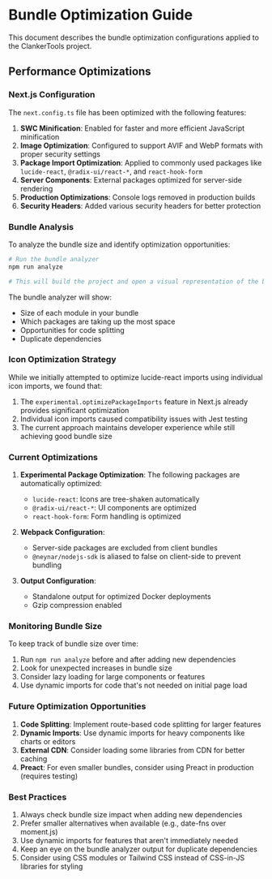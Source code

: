 # Bundle Optimization Guide

This document describes the bundle optimization configurations applied to the ClankerTools project.

## Performance Optimizations

### Next.js Configuration

The `next.config.ts` file has been optimized with the following features:

1. **SWC Minification**: Enabled for faster and more efficient JavaScript minification
2. **Image Optimization**: Configured to support AVIF and WebP formats with proper security settings
3. **Package Import Optimization**: Applied to commonly used packages like `lucide-react`, `@radix-ui/react-*`, and `react-hook-form`
4. **Server Components**: External packages optimized for server-side rendering
5. **Production Optimizations**: Console logs removed in production builds
6. **Security Headers**: Added various security headers for better protection

### Bundle Analysis

To analyze the bundle size and identify optimization opportunities:

```bash
# Run the bundle analyzer
npm run analyze

# This will build the project and open a visual representation of the bundle
```

The bundle analyzer will show:
- Size of each module in your bundle
- Which packages are taking up the most space
- Opportunities for code splitting
- Duplicate dependencies

### Icon Optimization Strategy

While we initially attempted to optimize lucide-react imports using individual icon imports, we found that:

1. The `experimental.optimizePackageImports` feature in Next.js already provides significant optimization
2. Individual icon imports caused compatibility issues with Jest testing
3. The current approach maintains developer experience while still achieving good bundle size

### Current Optimizations

1. **Experimental Package Optimization**: The following packages are automatically optimized:
   - `lucide-react`: Icons are tree-shaken automatically
   - `@radix-ui/react-*`: UI components are optimized
   - `react-hook-form`: Form handling is optimized

2. **Webpack Configuration**: 
   - Server-side packages are excluded from client bundles
   - `@neynar/nodejs-sdk` is aliased to false on client-side to prevent bundling

3. **Output Configuration**:
   - Standalone output for optimized Docker deployments
   - Gzip compression enabled

### Monitoring Bundle Size

To keep track of bundle size over time:

1. Run `npm run analyze` before and after adding new dependencies
2. Look for unexpected increases in bundle size
3. Consider lazy loading for large components or features
4. Use dynamic imports for code that's not needed on initial page load

### Future Optimization Opportunities

1. **Code Splitting**: Implement route-based code splitting for larger features
2. **Dynamic Imports**: Use dynamic imports for heavy components like charts or editors
3. **External CDN**: Consider loading some libraries from CDN for better caching
4. **Preact**: For even smaller bundles, consider using Preact in production (requires testing)

### Best Practices

1. Always check bundle size impact when adding new dependencies
2. Prefer smaller alternatives when available (e.g., date-fns over moment.js)
3. Use dynamic imports for features that aren't immediately needed
4. Keep an eye on the bundle analyzer output for duplicate dependencies
5. Consider using CSS modules or Tailwind CSS instead of CSS-in-JS libraries for styling
